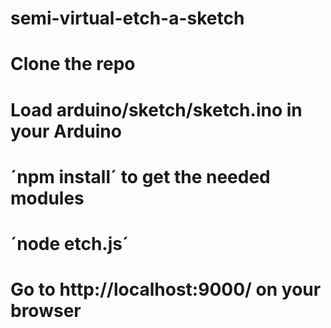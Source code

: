 semi-virtual-etch-a-sketch
==========================

# Clone the repo
# Load arduino/sketch/sketch.ino in your Arduino
# ´npm install´ to get the needed modules
# ´node etch.js´
# Go to http://localhost:9000/ on your browser